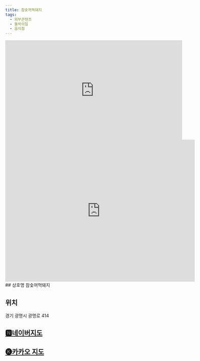```yaml
---
title: 참숯꺼먹돼지
tags:
  - 외부콘텐츠
  - 돌박이일
  - 음식점
---
```

<iframe width="560" height="315" src="https://www.youtube.com/embed/2teoXkV_9XU?si=HLvJM4hdASthBd09" title="YouTube video player" frameborder="0" allow="accelerometer; autoplay; clipboard-write; encrypted-media; gyroscope; picture-in-picture; web-share" referrerpolicy="strict-origin-when-cross-origin" allowfullscreen></iframe>

<iframe src="https://www.google.com/maps/embed?pb=!1m18!1m12!1m3!1d3167.9810355642444!2d126.84344371185071!3d37.437552771955765!2m3!1f0!2f0!3f0!3m2!1i1024!2i768!4f13.1!3m3!1m2!1s0x357b63956b93008f%3A0xf964f707baea0def!2z7LC47Iiv6rq866i564-87KeA!5e0!3m2!1sko!2skr!4v1741362108584!5m2!1sko!2skr" width="600" height="450" style="border:0;" allowfullscreen="" loading="lazy" referrerpolicy="no-referrer-when-downgrade"></iframe>
## 상호명
참숯꺼먹돼지

## 위치
경기 광명시 광명로 414


## [🅽네이버지도](https://naver.me/5A3N79QV)

## [🅚카카오 지도](https://place.map.kakao.com/18782324)
